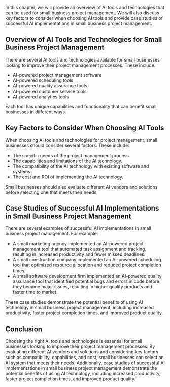 
In this chapter, we will provide an overview of AI tools and technologies that can be used for small business project management. We will also discuss key factors to consider when choosing AI tools and provide case studies of successful AI implementations in small business project management.

Overview of AI Tools and Technologies for Small Business Project Management
---------------------------------------------------------------------------

There are several AI tools and technologies available for small businesses looking to improve their project management processes. These include:

* AI-powered project management software
* AI-powered scheduling tools
* AI-powered quality assurance tools
* AI-powered customer service tools
* AI-powered analytics tools

Each tool has unique capabilities and functionality that can benefit small businesses in different ways.

Key Factors to Consider When Choosing AI Tools
----------------------------------------------

When choosing AI tools and technologies for project management, small businesses should consider several factors. These include:

* The specific needs of the project management process.
* The capabilities and limitations of the AI technology.
* The compatibility of the AI technology with existing software and systems.
* The cost and ROI of implementing the AI technology.

Small businesses should also evaluate different AI vendors and solutions before selecting one that meets their needs.

Case Studies of Successful AI Implementations in Small Business Project Management
----------------------------------------------------------------------------------

There are several examples of successful AI implementations in small business project management. For example:

* A small marketing agency implemented an AI-powered project management tool that automated task assignment and tracking, resulting in increased productivity and fewer missed deadlines.
* A small construction company implemented an AI-powered scheduling tool that optimized resource allocation and reduced project completion times.
* A small software development firm implemented an AI-powered quality assurance tool that identified potential bugs and errors in code before they became major issues, resulting in higher quality products and faster time to market.

These case studies demonstrate the potential benefits of using AI technology in small business project management, including increased productivity, faster project completion times, and improved product quality.

Conclusion
----------

Choosing the right AI tools and technologies is essential for small businesses looking to improve their project management processes. By evaluating different AI vendors and solutions and considering key factors such as compatibility, capabilities, and cost, small businesses can select an AI system that meets their needs. Additionally, case studies of successful AI implementations in small business project management demonstrate the potential benefits of using AI technology, including increased productivity, faster project completion times, and improved product quality.

